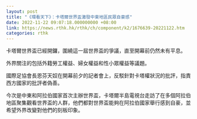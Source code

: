 ```yaml
---
layout: post
title: "《環看天下》：卡塔爾世界盃激發中東地區民眾自豪感"
date: 2022-11-22 09:07:18.000000000 +08:00
link: https://news.rthk.hk/rthk/ch/component/k2/1676639-20221122.htm
categories: rthk
---
```


卡塔爾世界盃已經開鑼，圍繞這一屆世界盃的爭議，直至開幕前仍然未有平息。

外界關注的包括外籍勞工權益、婦女權益和性小眾權益等議題。

國際足協會長恩芬天奴在開幕前夕的記者會上，反駁針對卡塔權狀況的批評，指責西方國家的批評者偽善。

今次是中東和阿拉伯國家首次主辦世界盃，卡塔爾半島電視台走訪了在多個阿拉伯地區聚集觀看世界盃的人群，他們都對世界盃能夠在阿拉伯國家舉行感到自豪，並希望外界改變對他們的刻板印象。
